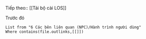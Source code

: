 Tiếp theo:: [[Tải bộ cài LOS]]

Trước đó
```dataview
List from "6 Các bên liên quan (NPC)/Hành trình người dùng"
Where contains(file.outlinks,[[]])
```